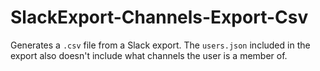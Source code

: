 # SlackExport-Channels-Export-Csv

Generates a `.csv` file from a Slack export. The `users.json` included in the export also doesn't include what
channels the user is a member of.

